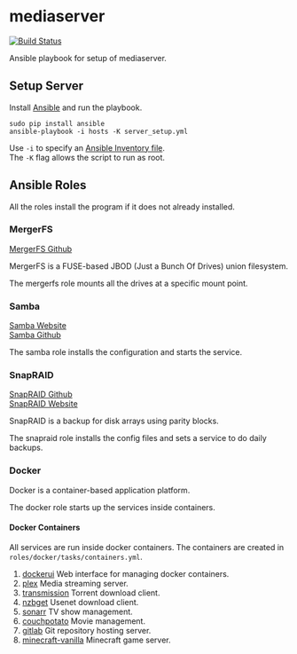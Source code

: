 # mediaserver
[![Build Status](https://travis-ci.org/tyalt1/mediaserver.svg?branch=master)](https://travis-ci.org/tyalt1/mediaserver)

Ansible playbook for setup of mediaserver.

## Setup Server

Install [Ansible](https://docs.ansible.com/ansible/)
and run the playbook.

```
sudo pip install ansible
ansible-playbook -i hosts -K server_setup.yml
```

Use `-i` to specify an [Ansible Inventory file](http://docs.ansible.com/ansible/intro_inventory.html).  
The `-K` flag allows the script to run as root.

## Ansible Roles

All the roles install the program if it does not already installed.

### MergerFS

[MergerFS Github](https://github.com/trapexit/mergerfs)

MergerFS is a FUSE-based JBOD (Just a Bunch Of Drives) union filesystem.

The mergerfs role mounts all the drives at a specific mount point.

### Samba

[Samba Website](https://www.samba.org/)  
[Samba Github](https://github.com/samba-team/samba)

The samba role installs the configuration and starts the service.

### SnapRAID

[SnapRAID Github](https://github.com/amadvance/snapraid)  
[SnapRAID Website](http://www.snapraid.it/)

SnapRAID is a backup for disk arrays using parity blocks.

The snapraid role installs the config files and sets a service to do daily backups.

### Docker

Docker is a container-based application platform.

The docker role starts up the services inside containers.

#### Docker Containers

All services are run inside docker containers.
The containers are created in `roles/docker/tasks/containers.yml`.

1. [dockerui](https://hub.docker.com/r/abh1nav/dockerui/)
Web interface for managing docker containers.
1. [plex](https://hub.docker.com/r/linuxserver/plex)
Media streaming server.
1. [transmission](https://hub.docker.com/r/linuxserver/transmission)
Torrent download client.
1. [nzbget](https://hub.docker.com/r/linuxserver/nzbget)
Usenet download client.
1. [sonarr](https://hub.docker.com/r/linuxserver/sonarr)
TV show management.
1. [couchpotato](https://hub.docker.com/r/linuxserver/couchpotato)
Movie management.
1. [gitlab](https://hub.docker.com/r/gitlab/gitlab-ce)
Git repository hosting server.
1. [minecraft-vanilla](https://hub.docker.com/r/kitematic/minecraft/)
Minecraft game server.
